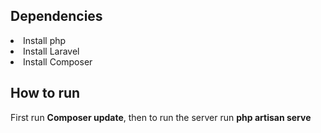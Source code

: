 <h2>Dependencies</h2>
<li>Install php</li>
<li>Install Laravel</li>
<li>Install Composer</li>

<h2>How to run</h2>
First run <span style="font-weight: bold">Composer update</span>, 
then to run the server run <span style="font-weight: bold">php artisan serve</span>
